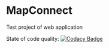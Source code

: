 # MapConnect
Test project of web application

State of code quality: [![Codacy Badge](https://api.codacy.com/project/badge/Grade/fd23a999311f495bbe547445bcbc2c0e)](https://www.codacy.com/app/jerome.goasdoue/MapConnect?utm_source=github.com&amp;utm_medium=referral&amp;utm_content=jgoasdoue/MapConnect&amp;utm_campaign=Badge_Grade)
